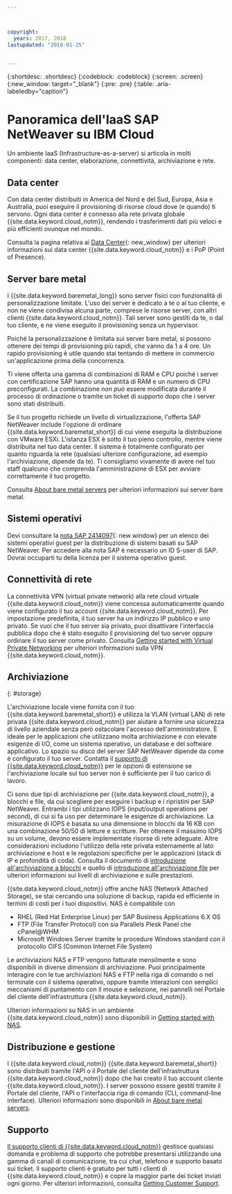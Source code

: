 ```yaml
---



copyright:
  years: 2017, 2018
lastupdated: "2018-01-25"


---
```


{:shortdesc: .shortdesc}
{:codeblock: .codeblock}
{:screen: .screen}
{:new_window: target="_blank"}
{:pre: .pre}
{:table: .aria-labeledby="caption"}

# Panoramica dell'IaaS SAP NetWeaver su IBM Cloud
Un ambiente IaaS (Infrastructure-as-a-server) si articola in molti componenti: data center, elaborazione, connettività, archiviazione e rete. 

## Data center

Con data center distribuiti in America del Nord e del Sud, Europa, Asia e Australia, puoi eseguire il provisioning di risorse cloud dove (e quando) ti servono. Ogni data center è connesso alla rete privata globale {{site.data.keyword.cloud_notm}}, rendendo i trasferimenti dati più veloci e più efficienti ovunque nel mondo.

Consulta la pagina relativa ai [Data Center](https://www.ibm.com/cloud-computing/bluemix/data-centers){: new_window} per ulteriori informazioni sui data center {{site.data.keyword.cloud_notm}} e i PoP (Point of Presence).

## Server bare metal

I {{site.data.keyword.baremetal_long}} sono server fisici con funzionalità di personalizzazione limitate. L'uso dei server è dedicato a te o al tuo cliente, e non ne viene condivisa alcuna parte, comprese le risorse server, con altri clienti {{site.data.keyword.cloud_notm}}. Tali server sono gestiti da te, o dal tuo cliente, e ne viene eseguito il provisioning senza un hypervisor.

Poiché la personalizzazione è limitata sui server bare metal, si possono ottenere dei tempi di provisioning più rapidi, che vanno da 1 a 4 ore. Un rapido provisioning è utile quando stai tentando di mettere in commercio un'applicazione prima della concorrenza.

Ti viene offerta una gamma di combinazioni di RAM e CPU poiché i server con certificazione SAP hanno una quantità di RAM e un numero di CPU preconfigurati. La combinazione *non può* essere modificata durante il processo di ordinazione o tramite un ticket di supporto dopo che i server sono stati distribuiti.

Se il tuo progetto richiede un livello di virtualizzazione, l'offerta SAP NetWeaver include l'opzione di ordinare {{site.data.keyword.baremetal_short}} di cui viene eseguita la distribuzione con VMware ESXi. L'istanza ESX è sotto il tuo pieno controllo, mentre viene distribuita nel tuo data center. Il sistema è totalmente configurato per quanto riguarda la rete (qualsiasi ulteriore configurazione, ad esempio l'archiviazione, dipende da te). Ti consigliamo vivamente di avere nel tuo staff qualcuno che comprenda l'amministrazione di ESX per avviare correttamente il tuo progetto.

Consulta [About bare metal servers](https://console.bluemix.net/docs/bare-metal/index.html#about-bare-metal-servers) per ulteriori informazioni sui server bare metal. 

## Sistemi operativi

Devi consultare la [nota SAP 2414097](https://launchpad.support.sap.com/#/notes/2414097){: new window} per un elenco dei sistemi operativi guest per la distribuzione di sistemi basati su SAP NetWeaver. Per accedere alla nota SAP è necessario un ID S-user di SAP. Dovrai occuparti tu della licenza per il sistema operativo guest.

## Connettività di rete

La connettività VPN (virtual private network) alla rete cloud virtuale {{site.data.keyword.cloud_notm}} viene concessa automaticamente quando viene configurato il tuo account {{site.data.keyword.cloud_notm}}. Per impostazione predefinita, il tuo server ha un indirizzo IP pubblico e uno privato. Se vuoi che il tuo server sia privato, puoi disattivare l'interfaccia pubblica dopo che è stato eseguito il provisioning del tuo server oppure ordinare il tuo server come privato. Consulta [Getting started with Virtual Private Networking](https://console.bluemix.net/docs/infrastructure/iaas-vpn/getting-started.html#getting-started-with-virtual-private-networking-vpn-) per ulteriori informazioni sulla VPN {{site.data.keyword.cloud_notm}}.

## Archiviazione
{: #storage}

L'archiviazione locale viene fornita con il tuo {{site.data.keyword.baremetal_short}} e utilizza la VLAN (virtual LAN) di rete privata {{site.data.keyword.cloud_notm}} per aiutare a fornire una sicurezza di livello aziendale senza però ostacolare l'accesso dell'amministratore. È ideale per le applicazioni che utilizzano molta archiviazione e con elevate esigenze di I/O, come un sistema operativo, un database e del software applicativo. Lo spazio su disco del server SAP NetWeaver dipende da come è configurato il tuo server. Contatta il [supporto di {{site.data.keyword.cloud_notm}}](https://console.bluemix.net/docs/support/index.html#getting-customer-support) per le opzioni di estensione se l'archiviazione locale sul tuo server non è sufficiente per il tuo carico di lavoro.

Ci sono due tipi di archiviazione per {{site.data.keyword.cloud_notm}}, a blocchi e file, da cui scegliere per eseguire i backup e i ripristini per SAP NetWeaver. Entrambi i tipi utilizzano IOPS (input/output operations per second), di cui si fa uso per determinare le esigenze di archiviazione. La misurazione di IOPS è basata su una dimensione in blocchi da 16 KB con una combinazione 50/50 di letture e scritture. Per ottenere il massimo IOPS su un volume, devono essere implementate risorse di rete adeguate. Altre considerazioni includono l'utilizzo della rete privata esternamente al lato archiviazione e host e le regolazioni specifiche per le applicazioni (stack di IP e profondità di coda). Consulta il documento di [introduzione all'archiviazione a blocchi](https://console.bluemix.net/docs/infrastructure/BlockStorage/index.html#getting-started-with-block-storage) e quello di [introduzione all'archiviazione file](https://console.bluemix.net/docs/infrastructure/FileStorage/index.html#getting-started-with-file-storage) per ulteriori informazioni sui livelli di archiviazione e sulle prestazioni.

{{site.data.keyword.cloud_notm}} offre anche NAS (Network Attached Storage), se stai cercando una soluzione di backup, rapida ed efficiente in termini di costi per i tuoi dispositivi. NAS è compatibile con
  * RHEL (Red Hat Enterprise Linux) per SAP Business Applications 6.X OS
  * FTP (File Transfer Protocol) con sia Parallels Plesk Panel che cPanel@WHM
  * Microsoft Windows Server tramite le procedure Windows standard con il protocollo CIFS (Common Internet File System)
  
Le archiviazioni NAS e FTP vengono fatturate mensilmente e sono disponibili in diverse dimensioni di archiviazione. Puoi principalmente interagire con le tue archiviazioni NAS e FTP nella riga di comando o nel terminale con il sistema operativo, oppure tramite interazioni con semplici meccanismi di puntamento con il mouse e selezione, nei pannelli nel Portale del cliente dell'infrastruttura {{site.data.keyword.cloud_notm}}.

Ulteriori informazioni su NAS in un ambiente {{site.data.keyword.cloud_notm}} sono disponibili in [Getting started with NAS](https://console.bluemix.net/docs/infrastructure/network-attached-storage/index.html#getting-started-with-nas).

## Distribuzione e gestione

I {{site.data.keyword.cloud_notm}} {{site.data.keyword.baremetal_short}} sono distribuiti tramite l'API o il Portale del cliente dell'infrastruttura {{site.data.keyword.cloud_notm}} dopo che hai creato il tuo account cliente {{site.data.keyword.cloud_notm}}. I server possono essere gestiti tramite il Portale del cliente, l'API o l'interfaccia riga di comando (CLI, command-line interface). Ulteriori informazioni sono disponibili in [About bare metal servers](https://console.bluemix.net/docs/bare-metal/index.html#about-bare-metal-servers).

## Supporto

[Il supporto clienti di {{site.data.keyword.cloud_notm}}](https://console.bluemix.net/docs/support/index.html#getting-customer-support) gestisce qualsiasi domanda e problema di supporto che potrebbe presentarsi utilizzando una gamma di canali di comunicazione, tra cui chat, telefono e supporto basato sui ticket. Il supporto clienti è gratuito per tutti i clienti di {{site.data.keyword.cloud_notm}} e copre la maggior parte dei ticket inviati ogni giorno. Per ulteriori informazioni, consulta [Getting Customer Support](https://console.bluemix.net./docs/support/index.html#getting-customer-support).
